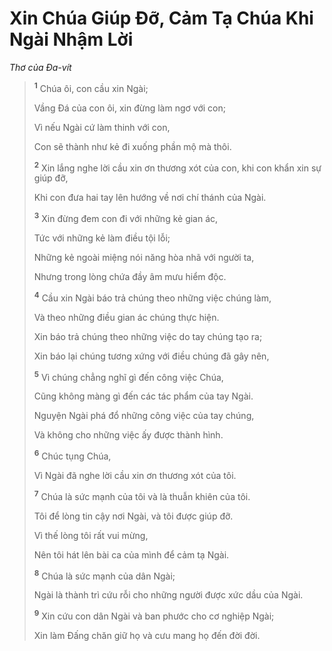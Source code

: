 # Xin Chúa Giúp Ðỡ, Cảm Tạ Chúa Khi Ngài Nhậm Lời
*Thơ của Ða-vít*

> <sup><b>1</b></sup> Chúa ôi, con cầu xin Ngài;
> 
> Vầng Ðá của con ôi, xin đừng làm ngơ với con;
> 
> Vì nếu Ngài cứ làm thinh với con,
> 
> Con sẽ thành như kẻ đi xuống phần mộ mà thôi.
> 
> <sup><b>2</b></sup> Xin lắng nghe lời cầu xin ơn thương xót của con, khi con khẩn xin sự giúp đỡ,
> 
> Khi con đưa hai tay lên hướng về nơi chí thánh của Ngài.
>
> <sup><b>3</b></sup> Xin đừng đem con đi với những kẻ gian ác,
> 
> Tức với những kẻ làm điều tội lỗi;
> 
> Những kẻ ngoài miệng nói năng hòa nhã với người ta,
> 
> Nhưng trong lòng chứa đầy âm mưu hiểm độc.
> 
> <sup><b>4</b></sup> Cầu xin Ngài báo trả chúng theo những việc chúng làm,
> 
> Và theo những điều gian ác chúng thực hiện.
> 
> Xin báo trả chúng theo những việc do tay chúng tạo ra;
> 
> Xin báo lại chúng tương xứng với điều chúng đã gây nên,
> 
> <sup><b>5</b></sup> Vì chúng chẳng nghĩ gì đến công việc Chúa,
> 
> Cũng không màng gì đến các tác phẩm của tay Ngài.
> 
> Nguyện Ngài phá đổ những công việc của tay chúng,
> 
> Và không cho những việc ấy được thành hình.
>
> <sup><b>6</b></sup> Chúc tụng Chúa,
> 
> Vì Ngài đã nghe lời cầu xin ơn thương xót của tôi.
> 
> <sup><b>7</b></sup> Chúa là sức mạnh của tôi và là thuẫn khiên của tôi.
> 
> Tôi để lòng tin cậy nơi Ngài, và tôi được giúp đỡ.
> 
> Vì thế lòng tôi rất vui mừng,
> 
> Nên tôi hát lên bài ca của mình để cảm tạ Ngài.
>
> <sup><b>8</b></sup> Chúa là sức mạnh của dân Ngài;
> 
> Ngài là thành trì cứu rỗi cho những người được xức dầu của Ngài.
> 
> <sup><b>9</b></sup> Xin cứu con dân Ngài và ban phước cho cơ nghiệp Ngài;
> 
> Xin làm Ðấng chăn giữ họ và cưu mang họ đến đời đời.